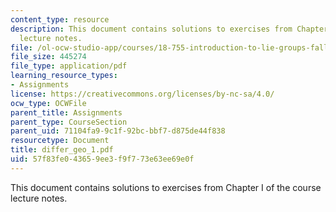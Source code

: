 ```yaml
---
content_type: resource
description: This document contains solutions to exercises from Chapter I of the course
  lecture notes.
file: /ol-ocw-studio-app/courses/18-755-introduction-to-lie-groups-fall-2004/57f83fe043659ee3f9f773e63ee69e0f_differ_geo_1.pdf
file_size: 445274
file_type: application/pdf
learning_resource_types:
- Assignments
license: https://creativecommons.org/licenses/by-nc-sa/4.0/
ocw_type: OCWFile
parent_title: Assignments
parent_type: CourseSection
parent_uid: 71104fa9-9c1f-92bc-bbf7-d875de44f838
resourcetype: Document
title: differ_geo_1.pdf
uid: 57f83fe0-4365-9ee3-f9f7-73e63ee69e0f
---
```

This document contains solutions to exercises from Chapter I of the course lecture notes.